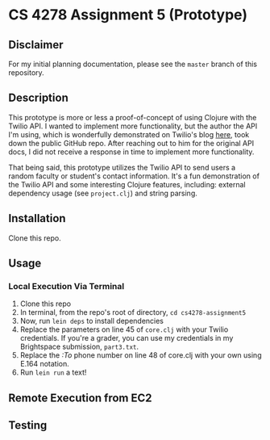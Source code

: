 # CS 4278 Assignment 5 (Prototype)

## Disclaimer

For my initial planning documentation, please see the `master` branch of this repository.

## Description

This prototype is more or less a proof-of-concept of using Clojure with the Twilio API. I wanted to implement more functionality, but the author the API I'm using, which is wonderfully demonstrated on Twilio's blog [here](https://www.twilio.com/blog/2016/02/getting-started-with-clojure.html), took down the public GitHub repo. After reaching out to him for the original API docs, I did not receive a response in time to implement more functionality.

That being said, this prototype utilizes the Twilio API to send users a random faculty or student's contact information. It's a fun demonstration of the Twilio API and some interesting Clojure features, including: external dependency usage (see `project.clj`) and string parsing.

## Installation

Clone this repo.

## Usage

### Local Execution Via Terminal

1. Clone this repo
2. In terminal, from the repo's root of directory, `cd cs4278-assignment5`
3. Now, run `lein deps` to install dependencies
4. Replace the parameters on line 45 of `core.clj` with your Twilio credentials. If you're a grader, you can use my credentials in my Brightspace submission, `part3.txt`.
5. Replace the _:To_ phone number on line 48 of core.clj with your own using E.164 notation.
6. Run `lein run` a text!

## Remote Execution from EC2

## Testing
